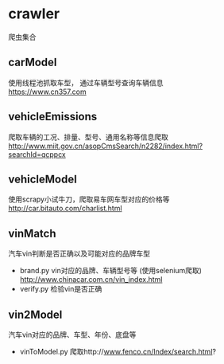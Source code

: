 # crawler
爬虫集合

## carModel 
使用线程池抓取车型， 通过车辆型号查询车辆信息  
 https://www.cn357.com

## vehicleEmissions
爬取车辆的工况、排量、型号、通用名称等信息爬取  
http://www.miit.gov.cn/asopCmsSearch/n2282/index.html?searchId=qcppcx

## vehicleModel
使用scrapy小试牛刀，爬取易车网车型对应的价格等  
http://car.bitauto.com/charlist.html

## vinMatch 
汽车vin判断是否正确以及可能对应的品牌车型
- brand.py      vin对应的品牌、车辆型号等 (使用selenium爬取)  http://www.chinacar.com.cn/vin_index.html
- verify.py     检验vin是否正确

## vin2Model
汽车vin对应的品牌、车型、年份、底盘等
- vinToModel.py   爬取http://www.fenco.cn/Index/search.html?


